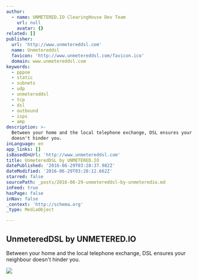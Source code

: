 ```yaml
---
author:
  - name: UNMETERED.IO ClearingHouse Dev Team
    url: null
    avatar: {}
related: []
publisher:
  url: 'http://www.unmetereddsl.com'
  name: Unmetereddsl
  favicon: 'http://www.unmetereddsl.com/favicon.ico'
  domain: www.unmetereddsl.com
keywords:
  - pppoe
  - static
  - subnets
  - udp
  - unmetereddsl
  - tcp
  - dsl
  - outbound
  - isps
  - amp
description: >-
  Between your home and the local telephone exchange, DSL ensures your neighbour
  doesn't hinder you.
inLanguage: en
app_links: []
isBasedOnUrl: 'http://www.unmetereddsl.com'
title: UnmeteredDSL by UNMETERED.IO
datePublished: '2016-06-29T03:28:37.982Z'
dateModified: '2016-06-29T03:28:12.662Z'
starred: false
sourcePath: _posts/2016-06-29-unmetereddsl-by-unmeteredio.md
inFeed: true
hasPage: false
inNav: false
_context: 'http://schema.org'
_type: MediaObject

---
```

<article style=""><h1>UnmeteredDSL by UNMETERED.IO</h1><p>Between your home and the local telephone exchange, DSL ensures your neighbour doesn't hinder you.</p><img src="http://media.unmetered.io/content/characters/rocketpack.png" /></article>